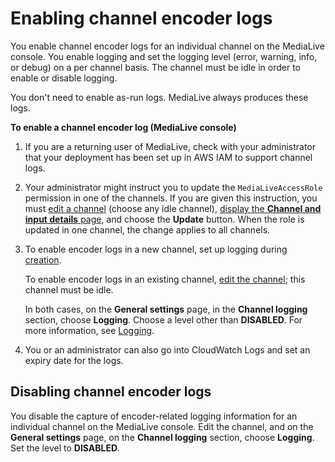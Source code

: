 # Enabling channel encoder logs<a name="enabling-disabling-logs"></a>

You enable channel encoder logs for an individual channel on the MediaLive console\. You enable logging and set the logging level \(error, warning, info, or debug\) on a per channel basis\. The channel must be idle in order to enable or disable logging\. 

You don't need to enable as\-run logs\. MediaLive always produces these logs\.

**To enable a channel encoder log \(MediaLive console\)**

1. If you are a returning user of MediaLive, check with your administrator that your deployment has been set up in AWS IAM to support channel logs\.

1. Your administrator might instruct you to update the `MediaLiveAccessRole` permission in one of the channels\. If you are given this instruction, you must [edit a channel](editing-deleting-channel.md#editing-a-channel) \(choose any idle channel\), [display the **Channel and input details** page](role-and-remember-arn.md), and choose the **Update** button\. When the role is updated in one channel, the change applies to all channels\. 

1. To enable encoder logs in a new channel, set up logging during [creation](creating-channel-scratch.md)\. 

   To enable encoder logs in an existing channel, [edit the channel](editing-deleting-channel.md#editing-a-channel); this channel must be idle\.

   In both cases, on the **General settings** page, in the **Channel logging** section, choose **Logging**\. Choose a level other than **DISABLED**\. For more information, see [Logging](creating-a-channel-step3.md#channel-logging)\.

1. You or an administrator can also go into CloudWatch Logs and set an expiry date for the logs\.

## Disabling channel encoder logs<a name="disabling-logs"></a>

You disable the capture of encoder\-related logging information for an individual channel on the MediaLive console\. Edit the channel, and on the **General settings** page, on the **Channel logging** section, choose **Logging**\. Set the level to **DISABLED**\. 